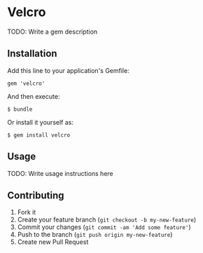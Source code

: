 # Velcro

TODO: Write a gem description

## Installation

Add this line to your application's Gemfile:

    gem 'velcro'

And then execute:

    $ bundle

Or install it yourself as:

    $ gem install velcro

## Usage

TODO: Write usage instructions here

## Contributing

1. Fork it
2. Create your feature branch (`git checkout -b my-new-feature`)
3. Commit your changes (`git commit -am 'Add some feature'`)
4. Push to the branch (`git push origin my-new-feature`)
5. Create new Pull Request
